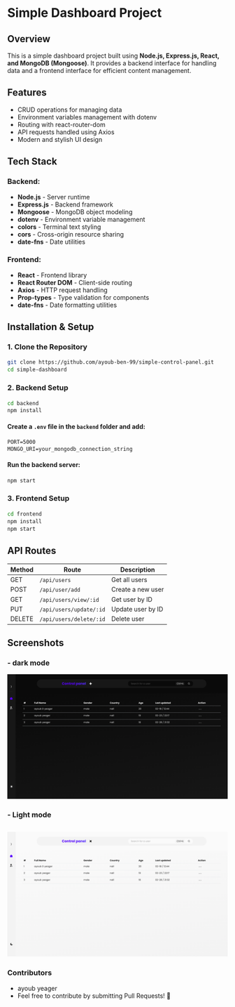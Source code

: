 # Simple Dashboard Project

## Overview

This is a simple dashboard project built using **Node.js, Express.js, React, and MongoDB (Mongoose)**. It provides a backend interface for handling data and a frontend interface for efficient content management.

## Features

- CRUD operations for managing data
- Environment variables management with dotenv
- Routing with react-router-dom
- API requests handled using Axios
- Modern and stylish UI design

## Tech Stack

### **Backend:**

- **Node.js** - Server runtime
- **Express.js** - Backend framework
- **Mongoose** - MongoDB object modeling
- **dotenv** - Environment variable management
- **colors** - Terminal text styling
- **cors** - Cross-origin resource sharing
- **date-fns** - Date utilities

### **Frontend:**

- **React** - Frontend library
- **React Router DOM** - Client-side routing
- **Axios** - HTTP request handling
- **Prop-types** - Type validation for components
- **date-fns** - Date formatting utilities

## Installation & Setup

### **1. Clone the Repository**

```sh
git clone https://github.com/ayoub-ben-99/simple-control-panel.git
cd simple-dashboard
```

### **2. Backend Setup**

```sh
cd backend
npm install
```

#### Create a `.env` file in the `backend` folder and add:

```
PORT=5000
MONGO_URI=your_mongodb_connection_string
```

#### Run the backend server:

```sh
npm start
```

### **3. Frontend Setup**

```sh
cd frontend
npm install
npm start
```

## **API Routes**

| Method | Route                   | Description       |
| ------ | ----------------------- | ----------------- |
| GET    | `/api/users`            | Get all users     |
| POST   | `/api/user/add`         | Create a new user |
| GET    | `/api/users/view/:id`   | Get user by ID    |
| PUT    | `/api/users/update/:id` | Update user by ID |
| DELETE | `/api/users/delete/:id` | Delete user       |

## **Screenshots**

### - dark mode

![Dark mode](frontend/public/img/dark%20mode.png)

### - Light mode

![Light mode](frontend/public/img/Light%20mode.png)
---


### **Contributors**

- ayoub yeager
- Feel free to contribute by submitting Pull Requests! 🚀
